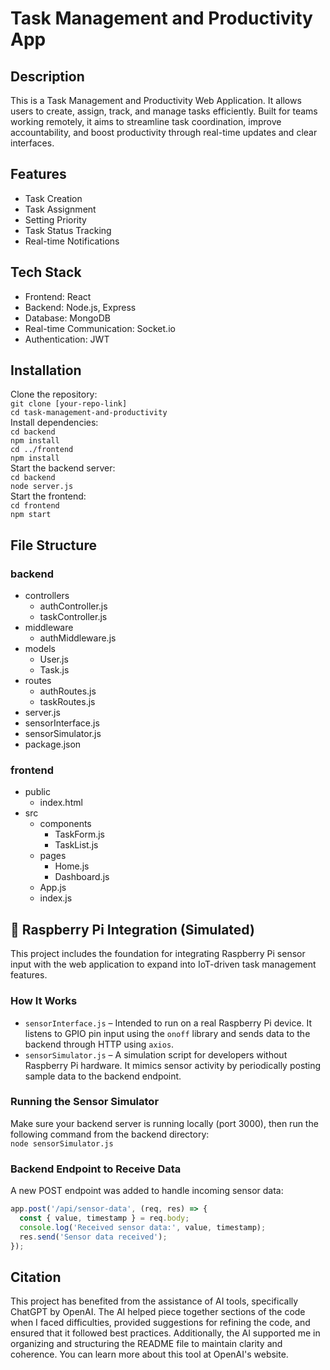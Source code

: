 # Task Management and Productivity App
## Description
This is a Task Management and Productivity Web Application. It allows users to create, assign, track, and manage tasks efficiently. Built for teams working remotely, it aims to streamline task coordination, improve accountability, and boost productivity through real-time updates and clear interfaces.
## Features
- Task Creation
- Task Assignment
- Setting Priority
- Task Status Tracking
- Real-time Notifications
## Tech Stack
- Frontend: React
- Backend: Node.js, Express
- Database: MongoDB
- Real-time Communication: Socket.io
- Authentication: JWT
## Installation
Clone the repository:  
`git clone [your-repo-link]`  
`cd task-management-and-productivity`  
Install dependencies:  
`cd backend`  
`npm install`  
`cd ../frontend`  
`npm install`  
Start the backend server:  
`cd backend`  
`node server.js`  
Start the frontend:  
`cd frontend`  
`npm start`
## File Structure
### backend
- controllers  
  - authController.js  
  - taskController.js  
- middleware  
  - authMiddleware.js  
- models  
  - User.js  
  - Task.js  
- routes  
  - authRoutes.js  
  - taskRoutes.js  
- server.js  
- sensorInterface.js  
- sensorSimulator.js  
- package.json  
### frontend
- public  
  - index.html  
- src  
  - components  
    - TaskForm.js  
    - TaskList.js  
  - pages  
    - Home.js  
    - Dashboard.js  
  - App.js  
  - index.js
## 🍓 Raspberry Pi Integration (Simulated)
This project includes the foundation for integrating Raspberry Pi sensor input with the web application to expand into IoT-driven task management features.  
### How It Works
- `sensorInterface.js` – Intended to run on a real Raspberry Pi device. It listens to GPIO pin input using the `onoff` library and sends data to the backend through HTTP using `axios`.  
- `sensorSimulator.js` – A simulation script for developers without Raspberry Pi hardware. It mimics sensor activity by periodically posting sample data to the backend endpoint.  
### Running the Sensor Simulator
Make sure your backend server is running locally (port 3000), then run the following command from the backend directory:  
`node sensorSimulator.js`
### Backend Endpoint to Receive Data
A new POST endpoint was added to handle incoming sensor data:
```js
app.post('/api/sensor-data', (req, res) => {
  const { value, timestamp } = req.body;
  console.log('Received sensor data:', value, timestamp);
  res.send('Sensor data received');
});
```
##  Citation
This project has benefited from the assistance of AI tools, specifically ChatGPT by OpenAI. The AI helped piece together sections of the code when I faced difficulties, provided suggestions for refining the code, and ensured that it followed best practices. Additionally, the AI supported me in organizing and structuring the README file to maintain clarity and coherence. You can learn more about this tool at OpenAI's website.
